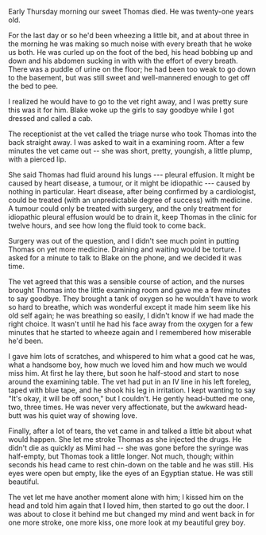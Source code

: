 <!--
.. title: Thomas
.. date: 2013-11-17 22:28:10
.. author: Amy Brown
-->

Early Thursday morning our sweet Thomas died. He was twenty-one years old. 

For the last day or so he'd been wheezing a little bit, and at about three in
the morning he was making so much noise with every breath that he woke us both.
He was curled up on the foot of the bed, his head bobbing up and down and his
abdomen sucking in with with the effort of every breath. There was a puddle of
urine on the floor; he had been too weak to go down to the basement, but was
still sweet and well-mannered enough to get off the bed to pee.  

I realized he would have to go to the vet right away, and I was pretty sure
this was it for him. Blake woke up the girls to say goodbye while I got dressed
and called a cab.

The receptionist at the vet called the triage nurse who took Thomas into the
back straight away. I was asked to wait in a examining room. After a few
minutes the vet came out -- she was short, pretty, youngish, a little plump,
with a pierced lip.

She said Thomas had fluid around his lungs --- pleural effusion. It might be
caused by heart disease, a tumour, or it might be idiopathic --- caused by
nothing in particular. Heart disease, after being confirmed by a cardiologist,
could be treated (with an unpredictable degree of success) with medicine. A
tumour could only be treated with surgery, and the only treatment for
idiopathic pleural effusion would be to drain it, keep Thomas in the clinic for
twelve hours, and see how long the fluid took to come back.

Surgery was out of the question, and I didn't see much point in putting Thomas
on yet more medicine. Draining and waiting would be torture. I asked for a
minute to talk to Blake on the phone, and we decided it was time.

The vet agreed that this was a sensible course of action, and the nurses
brought Thomas into the little examining room and gave me a few minutes to say
goodbye.  They brought a tank of oxygen so he wouldn't have to work so hard to
breathe, which was wonderful except it made him seem like his old self again;
he was breathing so easily, I didn't know if we had made the right choice. It
wasn't until he had his face away from the oxygen for a few minutes that he
started to wheeze again and I remembered how miserable he'd been.

I gave him lots of scratches, and whispered to him what a good cat he was, what
a handsome boy, how much we loved him and how much we would miss him. At first
he lay there, but soon he half-stood and start to nose around the examining
table. The vet had put in an IV line in his left foreleg, taped with blue
tape, and he shook his leg in irritation. I kept wanting to say "It's okay, it
will be off soon," but I couldn't. He gently head-butted me one, two, three
times. He was never very affectionate, but the awkward head-butt was his quiet
way of showing love.

Finally, after a lot of tears, the vet came in and talked a little bit about
what would happen. She let me stroke Thomas as she injected the drugs. He
didn't die as quickly as Mimi had -- she was gone before the syringe was
half-empty, but Thomas took a little longer. Not much, though; within seconds
his head came to rest chin-down on the table and he was still. His eyes were
open but empty, like the eyes of an Egyptian statue. He was still beautiful.

The vet let me have another moment alone with him; I kissed him on the head and
told him again that I loved him, then started to go out the door. I was about
to close it behind me but changed my mind and went back in for one more stroke,
one more kiss, one more look at my beautiful grey boy.

